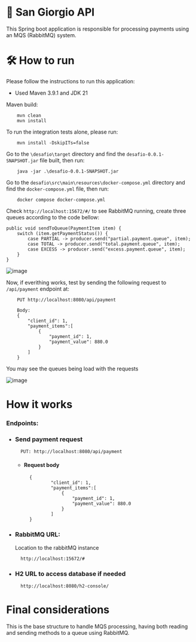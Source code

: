 # 📁 San Giorgio API

This Spring boot application is responsible for processing payments using an MQS (RabbitMQ) system.

# 🛠️ How to run

Please follow the instructions to run this application:

* Used Maven 3.9.1 and JDK 21

Maven build:

        mvn clean
        mvn install

To run the integration tests alone, please run:

        mvn install -DskipITs=false

Go to the `\desafio\target` directory and find the `desafio-0.0.1-SNAPSHOT.jar` file built, then run:

        java -jar .\desafio-0.0.1-SNAPSHOT.jar


Go to the `desafio\src\main\resources\docker-compose.yml` directory and find the `docker-compose.yml` file, then run:

        docker compose docker-compose.yml


Check `http://localhost:15672/#/` to see RabbitMQ running, create three queues according to the code bellow:

    public void sendToQueue(PaymentItem item) {
        switch (item.getPaymentStatus()) {
            case PARTIAL -> producer.send("partial.payment.queue", item);
            case TOTAL -> producer.send("total.payment.queue", item);
            case EXCESS -> producer.send("excess.payment.queue", item);
        }
    }

![image](https://github.com/user-attachments/assets/32347619-c878-403a-9510-ca1afb2ec60e)


Now, if everithing works, test by sending the following request to  `/api/payment` endpoint at:

        PUT http://localhost:8080/api/payment

        Body:
        {
            "client_id": 1,
            "payment_items":[
                {
                    "payment_id": 1,
                    "payment_value": 880.0
                }
            ]
        }

You may see the queues being load with the requests

![image](https://github.com/user-attachments/assets/3b9bf7ac-9351-4539-b184-0cafaf9284b2)


#  How it works

### Endpoints:

* ### Send payment request

        PUT: http://localhost:8080/api/payment

    * #### Request body
            {
                    "client_id": 1,
                    "payment_items":[
                        {
                            "payment_id": 1,
                            "payment_value": 880.0
                        }
                    ]
            }

* ### RabbitMQ URL:

  Location to the rabbitMQ instance

        http://localhost:15672/#

* ### H2 URL to access database if needed

        http://localhost:8080/h2-console/

# Final considerations

This is the base structure to handle MQS processing, having both reading and sending methods to a queue using RabbitMQ.
